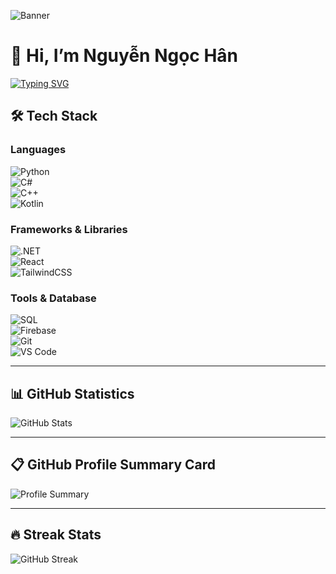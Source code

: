<!-- Banner -->
![Banner](https://capsule-render.vercel.app/api?type=waving&color=0:6EE7B7,100:A855F7&height=200&section=header&text=Nguyen%20Ngoc%20Han&fontSize=40&fontColor=ffffff&animation=fadeIn&fontAlignY=35)

# 👋 Hi, I’m Nguyễn Ngọc Hân  

[![Typing SVG](https://readme-typing-svg.herokuapp.com?color=A855F7&lines=Always+learning;Software+Engineering+Student;Future+.NET+Fullstack+Developer;AI+%26+Computer+Vision+Enthusiast)](https://git.io/typing-svg)


## 🛠️ Tech Stack  

### Languages  
![Python](https://img.shields.io/badge/Python-3776AB?style=for-the-badge&logo=python&logoColor=white)  
![C#](https://img.shields.io/badge/C%23-239120?style=for-the-badge&logo=c-sharp&logoColor=white)  
![C++](https://img.shields.io/badge/C++-00599C?style=for-the-badge&logo=cplusplus&logoColor=white)  
![Kotlin](https://img.shields.io/badge/Kotlin-7F52FF?style=for-the-badge&logo=kotlin&logoColor=white)  

### Frameworks & Libraries  
![.NET](https://img.shields.io/badge/.NET-512BD4?style=for-the-badge&logo=dotnet&logoColor=white)  
![React](https://img.shields.io/badge/React-20232A?style=for-the-badge&logo=react&logoColor=61DAFB)  
![TailwindCSS](https://img.shields.io/badge/Tailwind_CSS-38B2AC?style=for-the-badge&logo=tailwind-css&logoColor=white)  

### Tools & Database  
![SQL](https://img.shields.io/badge/SQL-003B57?style=for-the-badge&logo=mysql&logoColor=white)  
![Firebase](https://img.shields.io/badge/Firebase-FFCA28?style=for-the-badge&logo=firebase&logoColor=black)  
![Git](https://img.shields.io/badge/Git-F05032?style=for-the-badge&logo=git&logoColor=white)  
![VS Code](https://img.shields.io/badge/VS%20Code-007ACC?style=for-the-badge&logo=visual-studio-code&logoColor=white)  

---

## 📊 GitHub Statistics  

![GitHub Stats](https://github-readme-stats.vercel.app/api?username=Meranh05&show_icons=true&theme=tokyonight)  

---

## 📋 GitHub Profile Summary Card  

![Profile Summary](https://github-profile-summary-cards.vercel.app/api/cards/profile-details?username=Meranh05&theme=tokyonight)  

---

## 🔥 Streak Stats  

![GitHub Streak](https://github-readme-streak-stats.herokuapp.com/?user=Meranh05&theme=tokyonight)  
